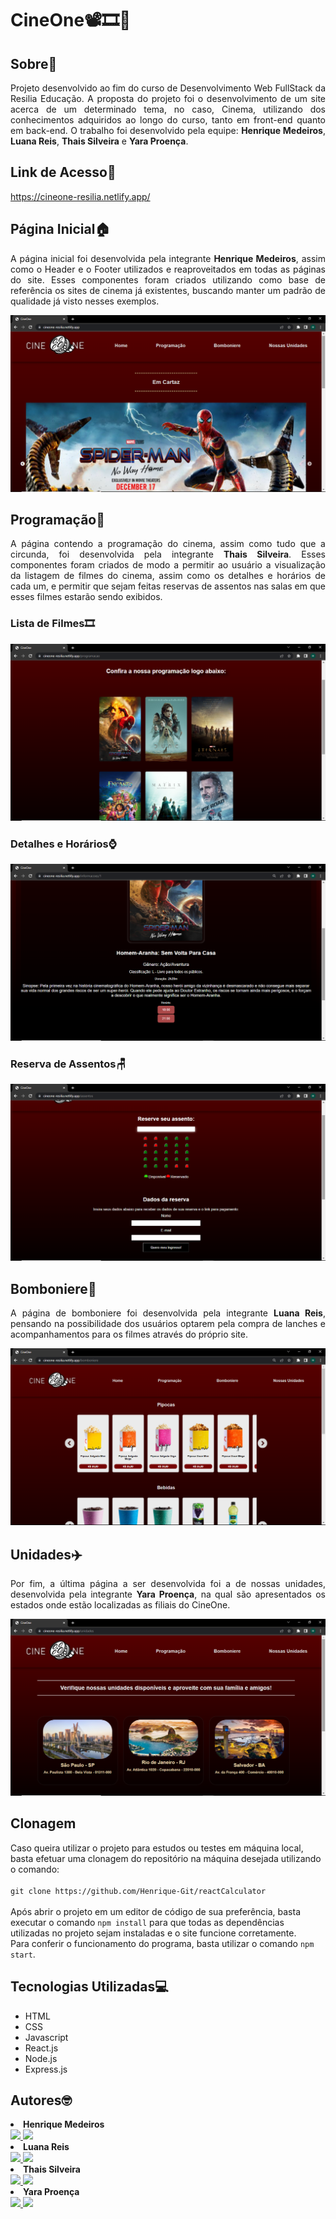 # CineOne📽️🎞🍿

## Sobre📖

<p align='justify'>Projeto desenvolvido ao fim do curso de Desenvolvimento Web FullStack da Resilia Educação. A proposta do projeto foi o desenvolvimento de um site acerca de um determinado tema, no caso, Cinema, utilizando dos conhecimentos adquiridos ao longo do curso, tanto em front-end quanto em back-end. O trabalho foi desenvolvido pela equipe: <strong>Henrique Medeiros</strong>, <strong>Luana Reis</strong>, <strong>Thais Silveira</strong> e <strong>Yara Proença</strong>.</p>

## Link de Acesso🔗

https://cineone-resilia.netlify.app/

## Página Inicial🏠

<p align='justify'>A página inicial foi desenvolvida pela integrante <strong>Henrique Medeiros</strong>, assim como o Header e o Footer utilizados e reaproveitados em todas as páginas do site. Esses componentes foram criados utilizando como base de referência os sites de cinema já existentes, buscando manter um padrão de qualidade já visto nesses exemplos.</p>

<img src='./src/assets/readme_prints/InitialPageWeb.png'>

## Programação🎥

<p align='justify'>A página contendo a programação do cinema, assim como tudo que a circunda, foi desenvolvida pela integrante <strong>Thais Silveira</strong>. Esses componentes foram criados de modo a permitir ao usuário a visualização da listagem de filmes do cinema, assim como os detalhes e horários de cada um, e permitir que sejam feitas reservas de assentos nas salas em que esses filmes estarão sendo exibidos.
  
### Lista de Filmes🎞️  
<img src='./src/assets/readme_prints/Programation.png'>
  
### Detalhes e Horários⌚
<img src='./src/assets/readme_prints/MovieDetails.png'>
  
### Reserva de Assentos🪑  
<img src='./src/assets/readme_prints/MovieRoom.png'>

## Bomboniere🍿

<p align='justify'>A página de bomboniere foi desenvolvida pela integrante <strong>Luana Reis</strong>, pensando na possibilidade dos usuários optarem pela compra de lanches e acompanhamentos para os filmes através do próprio site.</p>

<img src='./src/assets/readme_prints/Bomboniere.png'>

## Unidades✈️

<p align='justify'>Por fim, a última página a ser desenvolvida foi a de nossas unidades, desenvolvida pela integrante <strong>Yara Proença</strong>, na qual são apresentados os estados onde estão localizadas as filiais do CineOne.</p>

<img src='./src/assets/readme_prints/OurUnities.png'>

## Clonagem

Caso queira utilizar o projeto para estudos ou testes em máquina local, basta efetuar uma clonagem do repositório na máquina desejada utilizando o comando:
<br><br>
`git clone https://github.com/Henrique-Git/reactCalculator`
<br><br>
Após abrir o projeto em um editor de código de sua preferência, basta executar o comando `npm install` para que todas as dependências utilizadas no projeto sejam instaladas e o site funcione corretamente.
<br>
Para conferir o funcionamento do programa, basta utilizar o comando `npm start`.

## Tecnologias Utilizadas💻

<ul>
  <li>HTML</li>
  <li>CSS</li>
  <li>Javascript</li>
  <li>React.js</li>
  <li>Node.js</li>
  <li>Express.js</li>
</ul>

## Autores🤓

<li><strong>Henrique Medeiros</strong></li>
<a href="https://github.com/Henrique-Git" alt="Github" target="_blank">
  <img src="https://img.shields.io/badge/-Github-black?style=static&labelColor=black&logo=github&logoColor=white&link=https://github.com/Henrique-Git">
</a>
<a href="https://www.linkedin.com/in/henrique-neves-medeiros/" alt="LinkedIn" target="_blank">
  <img src="https://img.shields.io/badge/-Linkedin-blue?style=static&labelColor=blue&logo=linkedin&logoColor=white&link=https://www.linkedin.com/in/henrique-neves-        medeiros/">  
<a>
<br>
  
<li><strong>Luana Reis</strong></li>
<a href="https://github.com/reisluana" alt="Github" target="_blank">
  <img src="https://img.shields.io/badge/-Github-black?style=static&labelColor=black&logo=github&logoColor=white&link=https://github.com/reisluana">
</a>
<a href="https://www.linkedin.com/in/reisluanag/" alt="LinkedIn" target="_blank">
  <img src="https://img.shields.io/badge/-Linkedin-blue?style=static&labelColor=blue&logo=linkedin&logoColor=white&link=https://www.linkedin.com/in/reisluanag/">  
<a>
<br>
  
<li><strong>Thais Silveira</strong></li>
<a href="https://github.com/thaissilvr" alt="Github" target="_blank">
  <img src="https://img.shields.io/badge/-Github-black?style=static&labelColor=black&logo=github&logoColor=white&link=https://github.com/thaissilvr">
</a>
<a href="https://www.linkedin.com/in/thaissilveira14/" alt="LinkedIn" target="_blank">
  <img src="https://img.shields.io/badge/-Linkedin-blue?style=static&labelColor=blue&logo=linkedin&logoColor=white&link=https://www.linkedin.com/in/thaissilveira14/">  
<a>
<br>
  
<li><strong>Yara Proença</strong></li>
<a href="https://github.com/YaraProenca" alt="Github" target="_blank">
  <img src="https://img.shields.io/badge/-Github-black?style=static&labelColor=black&logo=github&logoColor=white&link=https://github.com/YaraProenca">
</a>
<a href="https://www.linkedin.com/in/yaraproenca/" alt="LinkedIn" target="_blank">
  <img src="https://img.shields.io/badge/-Linkedin-blue?style=static&labelColor=blue&logo=linkedin&logoColor=white&link=https://www.linkedin.com/in/yaraproenca/">  
<a>
